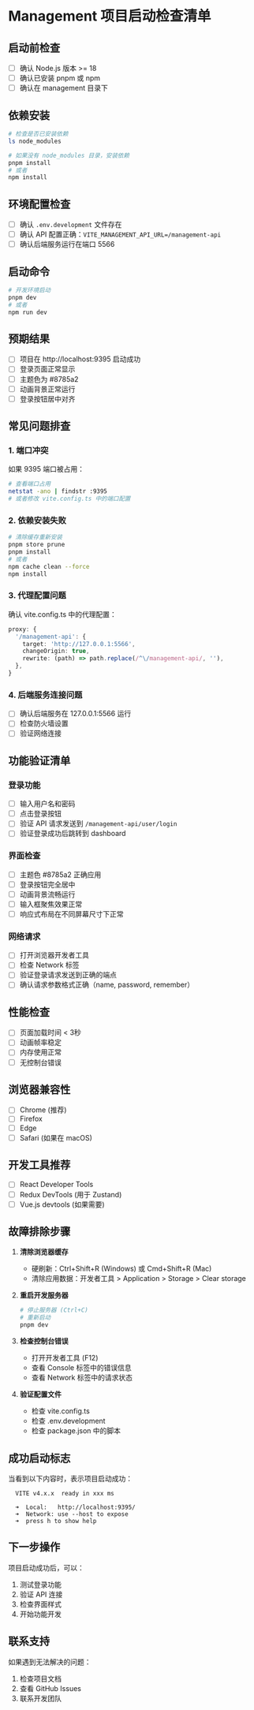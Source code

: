 # Management 项目启动检查清单

## 启动前检查
- [ ] 确认 Node.js 版本 >= 18
- [ ] 确认已安装 pnpm 或 npm
- [ ] 确认在 management 目录下

## 依赖安装
```bash
# 检查是否已安装依赖
ls node_modules

# 如果没有 node_modules 目录，安装依赖
pnpm install
# 或者
npm install
```

## 环境配置检查
- [ ] 确认 `.env.development` 文件存在
- [ ] 确认 API 配置正确：`VITE_MANAGEMENT_API_URL=/management-api`
- [ ] 确认后端服务运行在端口 5566

## 启动命令
```bash
# 开发环境启动
pnpm dev
# 或者
npm run dev
```

## 预期结果
- [ ] 项目在 http://localhost:9395 启动成功
- [ ] 登录页面正常显示
- [ ] 主题色为 #8785a2
- [ ] 动画背景正常运行
- [ ] 登录按钮居中对齐

## 常见问题排查

### 1. 端口冲突
如果 9395 端口被占用：
```bash
# 查看端口占用
netstat -ano | findstr :9395
# 或者修改 vite.config.ts 中的端口配置
```

### 2. 依赖安装失败
```bash
# 清除缓存重新安装
pnpm store prune
pnpm install
# 或者
npm cache clean --force
npm install
```

### 3. 代理配置问题
确认 vite.config.ts 中的代理配置：
```typescript
proxy: {
  '/management-api': {
    target: 'http://127.0.0.1:5566',
    changeOrigin: true,
    rewrite: (path) => path.replace(/^\/management-api/, ''),
  },
}
```

### 4. 后端服务连接问题
- [ ] 确认后端服务在 127.0.0.1:5566 运行
- [ ] 检查防火墙设置
- [ ] 验证网络连接

## 功能验证清单

### 登录功能
- [ ] 输入用户名和密码
- [ ] 点击登录按钮
- [ ] 验证 API 请求发送到 `/management-api/user/login`
- [ ] 验证登录成功后跳转到 dashboard

### 界面检查
- [ ] 主题色 #8785a2 正确应用
- [ ] 登录按钮完全居中
- [ ] 动画背景流畅运行
- [ ] 输入框聚焦效果正常
- [ ] 响应式布局在不同屏幕尺寸下正常

### 网络请求
- [ ] 打开浏览器开发者工具
- [ ] 检查 Network 标签
- [ ] 验证登录请求发送到正确的端点
- [ ] 确认请求参数格式正确（name, password, remember）

## 性能检查
- [ ] 页面加载时间 < 3秒
- [ ] 动画帧率稳定
- [ ] 内存使用正常
- [ ] 无控制台错误

## 浏览器兼容性
- [ ] Chrome (推荐)
- [ ] Firefox
- [ ] Edge
- [ ] Safari (如果在 macOS)

## 开发工具推荐
- [ ] React Developer Tools
- [ ] Redux DevTools (用于 Zustand)
- [ ] Vue.js devtools (如果需要)

## 故障排除步骤

1. **清除浏览器缓存**
   - 硬刷新：Ctrl+Shift+R (Windows) 或 Cmd+Shift+R (Mac)
   - 清除应用数据：开发者工具 > Application > Storage > Clear storage

2. **重启开发服务器**
   ```bash
   # 停止服务器 (Ctrl+C)
   # 重新启动
   pnpm dev
   ```

3. **检查控制台错误**
   - 打开开发者工具 (F12)
   - 查看 Console 标签中的错误信息
   - 查看 Network 标签中的请求状态

4. **验证配置文件**
   - 检查 vite.config.ts
   - 检查 .env.development
   - 检查 package.json 中的脚本

## 成功启动标志
当看到以下内容时，表示项目启动成功：
```
  VITE v4.x.x  ready in xxx ms

  ➜  Local:   http://localhost:9395/
  ➜  Network: use --host to expose
  ➜  press h to show help
```

## 下一步操作
项目启动成功后，可以：
1. 测试登录功能
2. 验证 API 连接
3. 检查界面样式
4. 开始功能开发

## 联系支持
如果遇到无法解决的问题：
1. 检查项目文档
2. 查看 GitHub Issues
3. 联系开发团队
